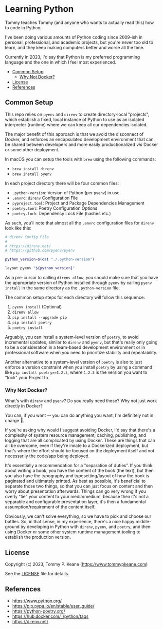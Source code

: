 # Learning Python

Tommy teaches Tommy (and anyone who wants to actually read this) how to code in Python.

I've been doing various amounts of Python coding since 2009-ish in personal, professional, and academic projects, but you're never too old to learn, and they keep making computers better and worse all the time.

Currently in 2023, I'd say that Python is my preferred programming language and the one in which I feel most experienced.

<!-- MarkdownTOC -->

- [Common Setup](#common-setup)
  - [Why Not Docker?](#why-not-docker)
- [License](#license)
- [References](#references)

<!-- /MarkdownTOC -->

<a id="common-setup"></a>
## Common Setup

This repo relies on `pyenv` and `direnv` to create directory-local "projects", which establish a fixed, local instance of Python to use as an isolated interpreter (runtime) where we can keep all our dependencies isolated.

The major benefit of this approach is that we avoid the disconnect of Docker, and enforces an encapsulated development environment that can be shared between developers and more easily productionalized _via_ Docker or some other deployment.

In macOS you can setup the tools with `brew` using the following commands:

- `brew install direnv`
- `brew install pyenv`

In each project directory there will be four common files:

- `.python-version`: Version of Python (per `pyenv`) in use
- `.envrc`: `direnv` Configuration File
- `pyproject.toml`: Project and Package Dependencies Management
- `poetry.toml`: Poetry Configuration Options
- `poetry.lock`: Dependency Lock File (hashes etc.)

As such, you'll note that almost all the `.envrc` configuration files for `direnv` look like this:

```bash
# direnv Config File
#
# https://direnv.net/
# https://github.com/pyenv/pyenv

python_version=$(cat "./.python-version")

layout pyenv "${python_version}"
```

As a pre-cursor to calling `direnv allow`, you should make sure that you have the appropriate version of Python installed through `pyenv` by calling `pyenv install` in the same directory as the `.python-version` file.

The common setup steps for each directory will follow this sequence:

1. `pyenv install` (Optional)
1. `direnv allow`
1. `pip install --upgrade pip`
1. `pip install poetry`
1. `poetry install`

Arguably, you can install a system-level version of `poetry`, to avoid incremental updates, similar to `direnv` and `pyenv`, but that's really only going to be a consideration in a team-based development environment or in professional software when you need to prioritize stability and repeatability.

Another alternative to a system-level version of `poetry` is also to just enforce a version constraint when you install `poetry` by using a command like `pip install poetry==1.2.3`, where `1.2.3` is the version you want to "lock" your Project to.

<a id="why-not-docker"></a>
### Why Not Docker?

What's with `direnv` and `pyenv`? Do you really need those? Why not just work directly in Docker?

You can, if you want -- you can do anything you want, I'm definitely not in charge 👻.

If you're asking why would I suggest avoiding Docker, I'd say that there's a complexity of system resource management, caching, publishing, and logging that are all complicated by using Docker. These are things that can all be overcome, even if they're innate to a Dockerized deployment, but that's where the effort should be focused on the deployment itself and not necessarily the code/app being deployed.

It's essentially a recommendation for a "separation of duties". If you think about writing a book, you have the content of the book (the text), but then you also have the typography and typesetting/layout of how the book is paginated and ultimately printed. As best as possible, it's beneficial to separate those two things, so that you can just focus on content and then worry about presentation afterwards. Things can go very wrong if you overly "tie" your content to your media/medium, because then it's not a separable and configurable presentation layer, it's then a fundamental assumption/requirement of the content itself.

Obviously, we can't solve everything, so we have to pick and choose our battles. So, in that sense, in my experience, there's a nice happy middle-ground by developing in Python with `direnv`, `pyenv`, and `poetry`, and then using Docker or some other system runtime management tooling to establish the production version.

<a id="license"></a>
## License

Copyright (c) 2023, Tommy P. Keane (https://www.tommypkeane.com)

See the [LICENSE](./LICENSE) file for details.


<a id="references"></a>
## References

- https://www.python.org/
- https://pip.pypa.io/en/stable/user_guide/
- https://python-poetry.org/
- https://hub.docker.com/_/python/tags
- https://direnv.net/
